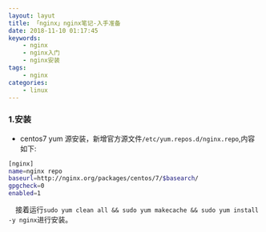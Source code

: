 ```yaml
---
layout: layut
title: 「nginx」nginx笔记-入手准备
date: 2018-11-10 01:17:45
keywords: 
    - nginx
    - nginx入门
    - nginx安装
tags:
    - nginx
categories: 
    - linux
---
```

### 1.安装
* centos7 yum 源安装，新增官方源文件`/etc/yum.repos.d/nginx.repo`,内容如下:
```bash
[nginx]
name=nginx repo
baseurl=http://nginx.org/packages/centos/7/$basearch/
gpgcheck=0
enabled=1
```
&emsp;接着运行`sudo yum clean all && sudo yum makecache && sudo yum install -y nginx`进行安装。
<!--more-->
